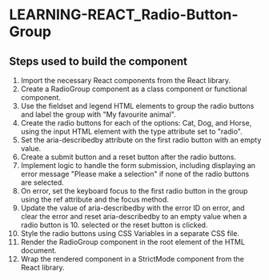 # LEARNING-REACT_Radio-Button-Group
## Steps used to build the component
1. Import the necessary React components from the React library.
2. Create a RadioGroup component as a class component or functional component.
3. Use the fieldset and legend HTML elements to group the radio buttons and label the group with "My favourite animal".
4. Create the radio buttons for each of the options: Cat, Dog, and Horse, using the input HTML element with the type attribute set to "radio".
5. Set the aria-describedby attribute on the first radio button with an empty value.
6. Create a submit button and a reset button after the radio buttons.
7. Implement logic to handle the form submission, including displaying an error message "Please make a selection" if none of the radio buttons are selected.
8. On error, set the keyboard focus to the first radio button in the group using the ref attribute and the focus method.
9. Update the value of aria-describedby with the error ID on error, and clear the error and reset aria-describedby to an empty value when a radio button is 10. selected or the reset button is clicked.
11. Style the radio buttons using CSS Variables in a separate CSS file.
12. Render the RadioGroup component in the root element of the HTML document.
13. Wrap the rendered component in a StrictMode component from the React library.
